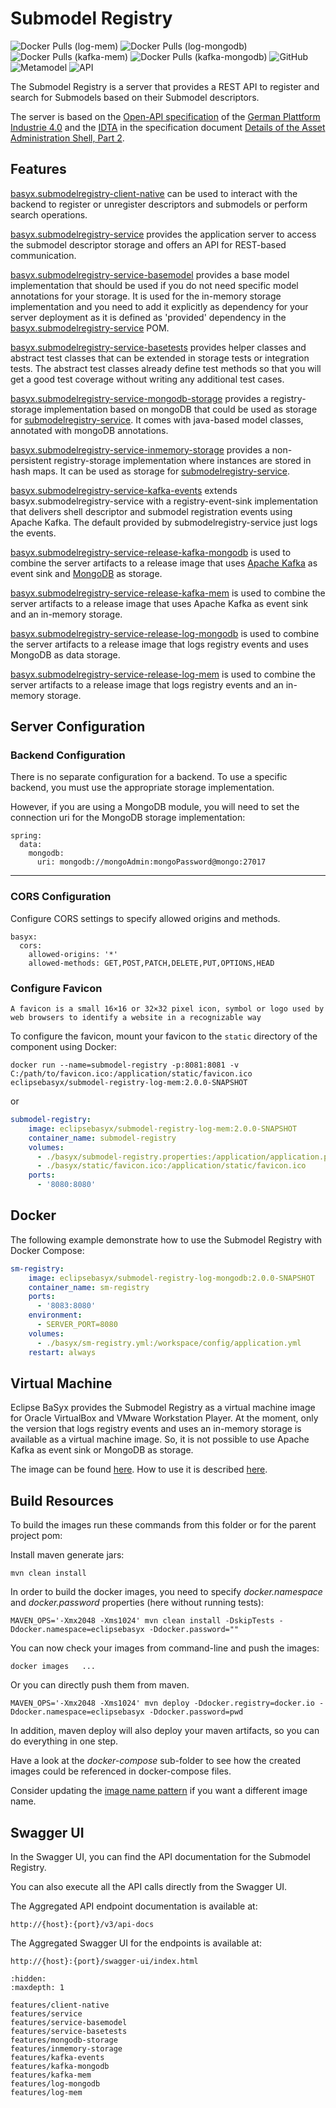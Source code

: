 # Submodel Registry

![Docker Pulls (log-mem)](https://img.shields.io/docker/pulls/eclipsebasyx/submodel-registry-log-mem?label=Docker%20Pulls%20(log-mem))
![Docker Pulls (log-mongodb)](https://img.shields.io/docker/pulls/eclipsebasyx/submodel-registry-log-mongodb?label=Docker%20Pulls%20(log-mongodb))
![Docker Pulls (kafka-mem)](https://img.shields.io/docker/pulls/eclipsebasyx/submodel-registry-kafka-mem?label=Docker%20Pulls%20(kafka-mem))
![Docker Pulls (kafka-mongodb)](https://img.shields.io/docker/pulls/eclipsebasyx/submodel-registry-kafka-mongodb?label=Docker%20Pulls%20(kafka-mongodb))
![GitHub](https://img.shields.io/github/license/eclipse-basyx/basyx-java-server-sdk)
![Metamodel](https://img.shields.io/badge/Metamodel-v3.0-yellow)
![API](https://img.shields.io/badge/API-v3.0-yellow)

The Submodel Registry is a server that provides a REST API to register and search for Submodels based on their Submodel descriptors.

The server is based on the [Open-API specification](https://app.swaggerhub.com/apis/Plattform_i40/AssetAdministrationShellRegistryServiceSpecification/V3.0_SSP-001) of the [German Plattform Industrie 4.0](https://www.plattform-i40.de/) and the [IDTA](https://industrialdigitaltwin.org/) in the specification document [Details of the Asset Administration Shell, Part 2](https://industrialdigitaltwin.org/wp-content/uploads/2023/04/IDTA-01002-3-0_SpecificationAssetAdministrationShell_Part2_API.pdf).

## Features

[basyx.submodelregistry-client-native](./features/client-native.md) can be used to interact with the backend to register or unregister descriptors and submodels or perform search operations.

[basyx.submodelregistry-service](./features/service.md) provides the application server to access the submodel descriptor storage and offers an API for REST-based communication.

[basyx.submodelregistry-service-basemodel](./features/service-basemodel.md) provides a base model implementation that should be used if you do not need specific model annotations for your storage. It is used for the in-memory storage implementation and you need to add it explicitly as dependency for your server deployment as it is defined as 'provided' dependency in the [basyx.submodelregistry-service](./features/service.md) POM.

[basyx.submodelregistry-service-basetests](./features/service-basetest.md) provides helper classes and abstract test classes that can be extended in storage tests or integration tests. The abstract test classes already define test methods so that you will get a good test coverage without writing any additional test cases.

[basyx.submodelregistry-service-mongodb-storage](./features/mongodb-storage.md) provides a registry-storage implementation based on mongoDB that could be used as storage for [submodelregistry-service](./features/service.md). It comes with java-based model classes, annotated with mongoDB annotations.

[basyx.submodelregistry-service-inmemory-storage](./features/inmemory-storage.md) provides a non-persistent registry-storage implementation where instances are stored in hash maps. It can be used as storage for [submodelregistry-service](./features/service.md).

[basyx.submodelregistry-service-kafka-events](./features/kafka-events.md) extends basyx.submodelregistry-service with a registry-event-sink implementation that delivers shell descriptor and submodel registration events using Apache Kafka. The default provided by submodelregistry-service just logs the events.

[basyx.submodelregistry-service-release-kafka-mongodb](./features/kafka-mongodb.md) is used to combine the server artifacts to a release image that uses [Apache Kafka](https://kafka.apache.org/) as event sink and [MongoDB](https://www.mongodb.com/) as storage.

[basyx.submodelregistry-service-release-kafka-mem](./features/kafka-mem.md) is used to combine the server artifacts to a release image that uses Apache Kafka as event sink and an in-memory storage.

[basyx.submodelregistry-service-release-log-mongodb](./features/log-mongodb.md) is used to combine the server artifacts to a release image that logs registry events and uses MongoDB as data storage.

[basyx.submodelregistry-service-release-log-mem](./features/log-mem.md) is used to combine the server artifacts to a release image that logs registry events and an in-memory storage.

## Server Configuration

### Backend Configuration
There is no separate configuration for a backend. To use a specific backend, you must use the appropriate storage implementation.

However, if you are using a MongoDB module, you will need to set the connection uri for the MongoDB storage implementation:
```properties
spring:
  data:
    mongodb:
      uri: mongodb://mongoAdmin:mongoPassword@mongo:27017
```
---

### CORS Configuration
Configure CORS settings to specify allowed origins and methods.

```properties
basyx:
  cors:
    allowed-origins: '*'
    allowed-methods: GET,POST,PATCH,DELETE,PUT,OPTIONS,HEAD
```

### Configure Favicon
```{note}
A favicon is a small 16×16 or 32×32 pixel icon, symbol or logo used by web browsers to identify a website in a recognizable way
```
To configure the favicon, mount your favicon to the `static` directory of the component using Docker:
```
docker run --name=submodel-registry -p:8081:8081 -v C:/path/to/favicon.ico:/application/static/favicon.ico eclipsebasyx/submodel-registry-log-mem:2.0.0-SNAPSHOT
```
or
```yaml
submodel-registry:
    image: eclipsebasyx/submodel-registry-log-mem:2.0.0-SNAPSHOT
    container_name: submodel-registry
    volumes:
      - ./basyx/submodel-registry.properties:/application/application.properties
	  - ./basyx/static/favicon.ico:/application/static/favicon.ico
    ports:
      - '8080:8080'
```

## Docker
The following example demonstrate how to use the Submodel Registry with Docker Compose:

```yml
sm-registry:
    image: eclipsebasyx/submodel-registry-log-mongodb:2.0.0-SNAPSHOT
    container_name: sm-registry
    ports:
      - '8083:8080'
    environment:
      - SERVER_PORT=8080
    volumes:
      - ./basyx/sm-registry.yml:/workspace/config/application.yml
    restart: always
```

## Virtual Machine
Eclipse BaSyx provides the Submodel Registry as a virtual machine image for Oracle VirtualBox and VMware Workstation Player. At the moment, only the version that logs registry events and uses an in-memory storage is available as a virtual machine image. So, it is not possible to use Apache Kafka as event sink or MongoDB as storage.

The image can be found [here](https://oc.iese.de/index.php/s/9JyJAuOlhh9vMUu). How to use it is described [here](../../../user_tutorials/virtualmachines/alpine_virtualmachine_setup_use.md).


## Build Resources

To build the images run these commands from this folder or for the parent project pom:

Install maven generate jars:

``` shell 
mvn clean install
```

In order to build the docker images, you need to specify *docker.namespace* and *docker.password* properties (here without running tests):

``` shell
MAVEN_OPS='-Xmx2048 -Xms1024' mvn clean install -DskipTests -Ddocker.namespace=eclipsebasyx -Ddocker.password=""
```

You can now check your images from command-line and push the images:
``` shell 
docker images   ...
```
Or you can directly push them from maven. 

``` shell 
MAVEN_OPS='-Xmx2048 -Xms1024' mvn deploy -Ddocker.registry=docker.io -Ddocker.namespace=eclipsebasyx -Ddocker.password=pwd
```
In addition, maven deploy will also deploy your maven artifacts, so you can do everything in one step.

Have a look at the *docker-compose* sub-folder to see how the created images could be referenced in docker-compose files.

Consider updating the [image name pattern](pom.xml#L16) if you want a different image name.

## Swagger UI
In the Swagger UI, you can find the API documentation for the Submodel Registry.

You can also execute all the API calls directly from the Swagger UI.

The Aggregated API endpoint documentation is available at:

	http://{host}:{port}/v3/api-docs
	
The Aggregated Swagger UI for the endpoints is available at:

	http://{host}:{port}/swagger-ui/index.html


```{toctree}
:hidden:
:maxdepth: 1

features/client-native
features/service
features/service-basemodel
features/service-basetests
features/mongodb-storage
features/inmemory-storage
features/kafka-events
features/kafka-mongodb
features/kafka-mem
features/log-mongodb
features/log-mem
```
